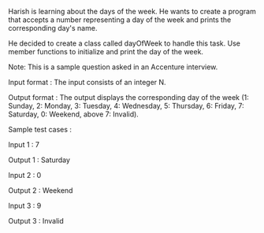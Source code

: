 Harish is learning about the days of the week. He wants to create a program that accepts a number representing a day of the week and prints the corresponding day's name.



He decided to create a class called dayOfWeek to handle this task. Use member functions to initialize and print the day of the week.



Note: This is a sample question asked in an Accenture interview.

Input format :
The input consists of an integer N.

Output format :
The output displays the corresponding day of the week (1: Sunday, 2: Monday, 3: Tuesday, 4: Wednesday, 5: Thursday, 6: Friday, 7: Saturday, 0: Weekend, above 7: Invalid).

Sample test cases :

Input 1 :
7

Output 1 :
Saturday

Input 2 :
0

Output 2 :
Weekend

Input 3 :
9

Output 3 :
Invalid
